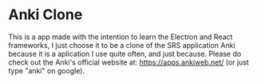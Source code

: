 # Anki Clone

This is a app made with the intention to learn the Electron and React frameworks, I just choose it to be a clone of the SRS application Anki because it is a aplication I use quite often, and just because.
Please do check out the Anki's official website at: https://apps.ankiweb.net/ (or just type "anki" on google).
